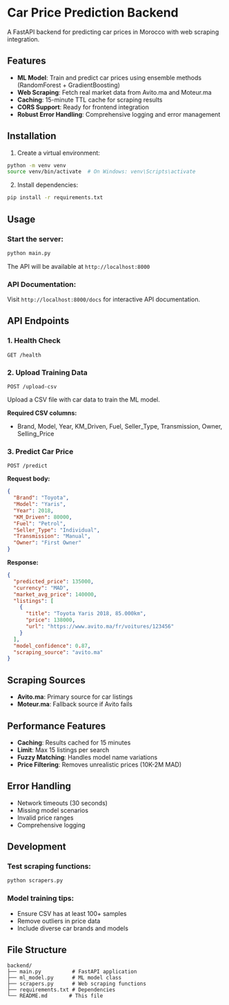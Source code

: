 # Car Price Prediction Backend

A FastAPI backend for predicting car prices in Morocco with web scraping integration.

## Features

- **ML Model**: Train and predict car prices using ensemble methods (RandomForest + GradientBoosting)
- **Web Scraping**: Fetch real market data from Avito.ma and Moteur.ma
- **Caching**: 15-minute TTL cache for scraping results
- **CORS Support**: Ready for frontend integration
- **Robust Error Handling**: Comprehensive logging and error management

## Installation

1. Create a virtual environment:
```bash
python -m venv venv
source venv/bin/activate  # On Windows: venv\Scripts\activate
```

2. Install dependencies:
```bash
pip install -r requirements.txt
```

## Usage

### Start the server:
```bash
python main.py
```

The API will be available at `http://localhost:8000`

### API Documentation:
Visit `http://localhost:8000/docs` for interactive API documentation.

## API Endpoints

### 1. Health Check
```
GET /health
```

### 2. Upload Training Data
```
POST /upload-csv
```
Upload a CSV file with car data to train the ML model.

**Required CSV columns:**
- Brand, Model, Year, KM_Driven, Fuel, Seller_Type, Transmission, Owner, Selling_Price

### 3. Predict Car Price
```
POST /predict
```

**Request body:**
```json
{
  "Brand": "Toyota",
  "Model": "Yaris",
  "Year": 2018,
  "KM_Driven": 80000,
  "Fuel": "Petrol",
  "Seller_Type": "Individual",
  "Transmission": "Manual",
  "Owner": "First Owner"
}
```

**Response:**
```json
{
  "predicted_price": 135000,
  "currency": "MAD",
  "market_avg_price": 140000,
  "listings": [
    {
      "title": "Toyota Yaris 2018, 85.000km",
      "price": 138000,
      "url": "https://www.avito.ma/fr/voitures/123456"
    }
  ],
  "model_confidence": 0.87,
  "scraping_source": "avito.ma"
}
```

## Scraping Sources

- **Avito.ma**: Primary source for car listings
- **Moteur.ma**: Fallback source if Avito fails

## Performance Features

- **Caching**: Results cached for 15 minutes
- **Limit**: Max 15 listings per search
- **Fuzzy Matching**: Handles model name variations
- **Price Filtering**: Removes unrealistic prices (10K-2M MAD)

## Error Handling

- Network timeouts (30 seconds)
- Missing model scenarios
- Invalid price ranges
- Comprehensive logging

## Development

### Test scraping functions:
```bash
python scrapers.py
```

### Model training tips:
- Ensure CSV has at least 100+ samples
- Remove outliers in price data
- Include diverse car brands and models

## File Structure

```
backend/
├── main.py          # FastAPI application
├── ml_model.py      # ML model class
├── scrapers.py      # Web scraping functions
├── requirements.txt # Dependencies
└── README.md       # This file
```